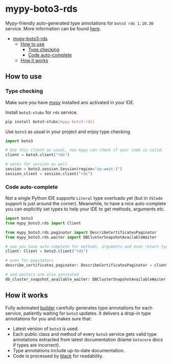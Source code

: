 # mypy-boto3-rds

Mypy-friendly auto-generated type annotations for `boto3 rds 1.10.30` service.
More information can be found [here](https://github.com/vemel/mypy_boto3).

- [mypy-boto3-rds](#mypy-boto3-rds)
  - [How to use](#how-to-use)
    - [Type checking](#type-checking)
    - [Code auto-complete](#code-auto-complete)
  - [How it works](#how-it-works)

## How to use

### Type checking

Make sure you have [mypy](https://github.com/python/mypy) installed ans activated in your IDE.

Install `boto3-stubs` for `rds` service.

```bash
pip install boto3-stubs[mypy-boto3-rds]
```

Use `boto3` as usual in your project and enjoy type checking.

```python
import boto3

# Use this client as usual, now mypy can check if your code is valid.
client = boto3.client("rds")

# works for session as well
session = boto3.session.Session(region="us-west-1")
session_client = session.client("rds")

```

### Code auto-complete

Not a single Python IDE supports `Literal` type overloads yet (but in `VSCode` support is just around the corner).
Meanwhile, to have a nice auto-complete you can explicitly set types to help your IDE to get methods, arguments etc.

```python
import boto3
from mypy_boto3.rds import Client

from mypy_boto3.rds.paginator import DescribeCertificatesPaginator
from mypy_boto3.rds.waiter import DBClusterSnapshotAvailableWaiter

# now you have auto-complete for methods, arguments and even return types
client: Client = boto3.client("rds")

# even for paginators
describe_certificates_paginator: DescribeCertificatesPaginator = client.get_paginator("describe_certificates")

# and waiters are also annotated
db_cluster_snapshot_available_waiter: DBClusterSnapshotAvailableWaiter = client.get_waiter("db_cluster_snapshot_available")
```

## How it works

Fully automated [builder](https://github.com/vemel/mypy_boto3) carefully generates
type annotations for each service, patiently waiting for `boto3` updates. It delivers
a drop-in type annotations for you and makes sure that:

- Latest version of `boto3` is used.
- Each public class and method of every `boto3` service gets valid type annotations
  extracted from latest documentation (blame `botocore` docs if types are incorrect).
- Type annotations include up-to-date documentation.
- Code is processed by [black](https://github.com/psf/black) for readability.